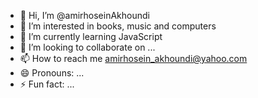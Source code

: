- 👋 Hi, I’m @amirhoseinAkhoundi
- 👀 I’m interested in books, music and computers
- 🌱 I’m currently learning JavaScript
- 💞️ I’m looking to collaborate on ...
- 📫 How to reach me amirhosein_akhoundi@yahoo.com
- 😄 Pronouns: ...
- ⚡ Fun fact: ...

<!---
amirhoseinAkhoundi/amirhoseinAkhoundi is a ✨ special ✨ repository because its `README.md` (this file) appears on your GitHub profile.
You can click the Preview link to take a look at your changes.
--->
